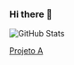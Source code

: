 ### Hi there 👋

<!--
**robsonkretzmannsilva/robsonkretzmannsilva** is a ✨ _special_ ✨ repository because its `README.md` (this file) appears on your GitHub profile.

Here are some ideas to get you started:

- 🔭 I’m currently working on ...
- 🌱 I’m currently learning ...
- 👯 I’m looking to collaborate on ...
- 🤔 I’m looking for help with ...
- 💬 Ask me about ...
- 📫 How to reach me: ...
- 😄 Pronouns: ...
- ⚡ Fun fact: ...
-->

![GitHub Stats](https://github-readme-stats.vercel.app/api?username=robsonkretzmannsilva&show_icons=true&theme=dark#gh-dark-mode-only)

[Projeto A](https://github.com/olxbr/esteira-digital-front)
